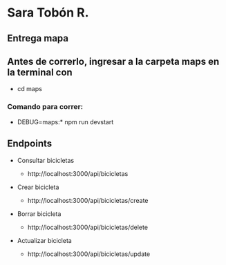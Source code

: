 # Sara Tobón R.
## Entrega mapa

## Antes de correrlo, ingresar a la carpeta maps en la terminal con
- cd maps

### Comando para correr: 

- DEBUG=maps:* npm run devstart

## Endpoints
- Consultar bicicletas
    - http://localhost:3000/api/bicicletas

- Crear bicicleta
    - http://localhost:3000/api/bicicletas/create

- Borrar bicicleta 
    - http://localhost:3000/api/bicicletas/delete

- Actualizar bicicleta 
    - http://localhost:3000/api/bicicletas/update
